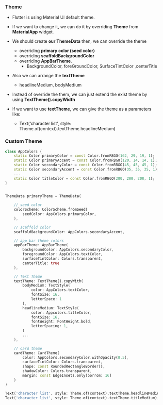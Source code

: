 ### Theme
* Flutter is using Material UI default theme.
* If we want to change it, we can do it by overriding **Theme** from **MaterialApp** widget.
* We should create **our ThemeData** then, we can override the theme
    - overriding **primary color (seed color)**
    - overriding **scaffoldBackgroundColor**
    - overriding **AppBarTheme**.
        - BackgroundColor, foreGroundColor, SurfaceTintColor ,centerTitle

* Also we can arrange the **textTheme**
    - headlineMedium, bodyMedium

* Instead of override the them, we can just extend the exist theme by using **TextTheme().copyWidth**
* If we want to use **textTheme**, we can give the theme as a parameters like:
    - Text('character list', style: Theme.of(context).textTheme.headlineMedium)

### Custom Theme

```dart
class AppColors {
    static Color primaryColor = const Color.fromRBGO(162, 29, 19, 1);
    static Color primaryAccent = const Color.fromRBGO(120, 14, 14, 1);
    static Color secondaryColor = const Color.fromRBGO(45, 45, 45, 1);
    static Color secondaryAccent = const Color.fromRBGO(35, 35, 35, 1);
    ...
    static Color titleColor = const Color.fromRBGO(200, 200, 200, 1);
}


ThemeData primaryTheme = ThemeData(
    
    // seed color
    colorScheme: ColorScheme.fromSeed(
        seedColor: AppColors.primaryColor,
    ),

    // scaffold color
    scaffoldBackgroundColor: AppColors.secondaryAccent,

    // app bar theme colors
    appBarTheme: AppBarTheme(
        backgroundColor: AppColors.secondaryColor,
        foregroundColor: AppColors.textColor,
        surfaceTintColor: Colors.transparent,
        centerTitle: true
    ),

    // Text Theme
    textTheme: TextTheme().copyWith(
        bodyMedium: TextStyle(
            color: AppColors.textColor,
            fontSize: 16,
            letterSpace: 1
        ),
        headlineMedium: TextStyle(
            color: Appcolors.titleColor,
            fontSize: 16,
            fontWeight: FontWeight.bold,
            letterSpacing: 1,
        )
        ...
    ),

    // card theme
    cardTheme: CardTheme(
        color: AppColors.secondaryColor.withOpacity(0.5),
        surfaceTintColor: Colors.transparent,
        shape: const RoundedRectangleBorder(),
        shadowColor: Colors.transparent,
        margin: const EdgeInsets.only(borrom: 16)
    )
)

Text('character list', style: Theme.of(context).textTheme.headlineMedium),
Text('character list', style: Theme.of(context).textTheme.titleMedium),

```